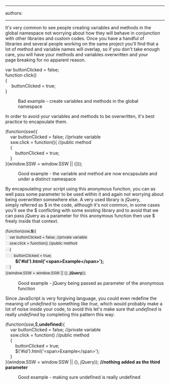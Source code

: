 

---
authors:

---




<span class='intro'> It's very common to see people creating variables and methods in the global namespace not worrying about&#160;how they&#160;will behave in conjunction with other libraries and custom codes. Once you have a handful of libraries&#160;and several people working on the same&#160;project&#160;you'll find that a lot of&#160;method and variable names will overlap, so if you don't take enough care, you will have your methods and variables overwritten and your page&#160;breaking for no apparent reason. </span>

<p class="ssw15-rteElement-CodeArea">var buttonClicked = false;<br>function click()<br>&#123;<br>&#160; &#160; &#160;buttonClicked = true;<br>&#125;​</p><dd class="ssw15-rteElement-FigureBad">​​​​​Bad example - create variables and methods in the global namespace&#160;</dd><p class="ssw15-rteElement-P">In order&#160;to avoid your variables and methods to be overwritten, it's best practice to encapsulate them.</p><p class="ssw15-rteElement-CodeArea">​​(function(ssw)&#123;<br>&#160; &#160; var buttonClicked = false; //private variable&#160;<br>&#160; &#160; ssw.click = function()&#123;​&#160;//public method<br>&#160; &#160; &#123;<br>&#160; &#160; &#160; &#160; buttonClicked = true;<br>&#160; &#160; &#125;<br>&#125;(window.SSW = window.SSW || &#123;&#125;));</p><dd class="ssw15-rteElement-FigureGood">​Good example - the variable and&#160;method&#160;are&#160;now&#160;encapsulate and under a distinct namespace<br></dd><p class="ssw15-rteElement-P">​​By encapsulating your script using this&#160;anonymous&#160;function, you can as well pass some&#160;parameter&#160;to be used within it and again not worrying about being&#160;overwritten somewhere else.​ A very used library is jQuery, simply&#160;referred as $ in the code, although&#160;​it's not common, in some cases you'll see&#160;the $ conflicting with some existing library and to avoid that&#160;we can pass jQuery as a parameter for this anonymous function then use $ freely inside that context.<br></p><p class="ssw15-rteElement-CodeArea">​<span style="font-size&#58;12px;line-height&#58;19.2000007629395px;background-color&#58;#eeeeee;">​​(function(ssw,<strong>$</strong>)&#123;</span><br style="font-size&#58;12px;line-height&#58;19.2000007629395px;"><span style="font-size&#58;12px;line-height&#58;19.2000007629395px;background-color&#58;#eeeeee;">&#160; &#160; var buttonClicked = false; //private variable&#160;</span><br style="font-size&#58;12px;line-height&#58;19.2000007629395px;"><span style="font-size&#58;12px;line-height&#58;19.2000007629395px;background-color&#58;#eeeeee;">&#160; &#160; ssw.click = function()​ //public method</span><br style="font-size&#58;12px;line-height&#58;19.2000007629395px;"><span style="font-size&#58;12px;line-height&#58;19.2000007629395px;background-color&#58;#eeeeee;">&#160; &#160; &#123;</span><br style="font-size&#58;12px;line-height&#58;19.2000007629395px;"><span style="font-size&#58;12px;line-height&#58;19.2000007629395px;background-color&#58;#eeeeee;">&#160; &#160; &#160; &#160; buttonClicked = true;<br></span>&#160; &#160; &#160; &#160; <strong>$('#id').html('&lt;span&gt;Example&lt;/span&gt;');</strong><br style="font-size&#58;12px;line-height&#58;19.2000007629395px;"><span style="font-size&#58;12px;line-height&#58;19.2000007629395px;background-color&#58;#eeeeee;">&#160; &#160; &#125;</span><br style="font-size&#58;12px;line-height&#58;19.2000007629395px;"><span style="font-size&#58;12px;line-height&#58;19.2000007629395px;background-color&#58;#eeeeee;">&#125;(window.SSW = window.SSW || &#123;&#125;, <strong>jQuery</strong>));</span><br></p><dd class="ssw15-rteElement-FigureGood">​​​Good example - jQuery being passed as parameter of the anonymous function</dd><p class="ssw15-rteElement-P">​​​Since JavaScript is very&#160;forgiving language, you could even redefine the meaning of <em>undefined</em> to something like <em>true</em>, which would probably make a lot of noise inside your code, to avoid this let's make sure that <em>undefined</em> is really <em>undefined</em>&#160;by completing this pattern this way&#58;<br></p><p class="ssw15-rteElement-CodeArea">(function(ssw,$,<strong>undefined</strong>)&#123;<br>&#160; &#160; var buttonClicked = false; //private variable&#160;<br>&#160; &#160; ssw.click = function()​ //public method<br>&#160; &#160; &#123;<br>&#160; &#160; &#160; &#160; buttonClicked = true;<br>&#160; &#160; &#160; &#160;&#160;$('#id').html('&lt;span&gt;Example&lt;/span&gt;');<br>&#160; &#160; &#125;<br>&#125;(window.SSW = window.SSW || &#123;&#125;,&#160;jQuery));​ <strong>//nothing added as the third parameter</strong><br></p><dd class="ssw15-rteElement-FigureGood">​​​Good example - making sure undefined is really undefined<br></dd>


